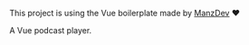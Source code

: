 This project is using the Vue boilerplate made by [ManzDev](https://github.com/ManzDev) :heart:

A Vue podcast player.
